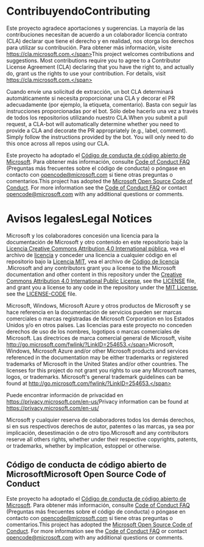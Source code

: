 # <a name="contributing"></a><span data-ttu-id="a9ea5-101">Contribuyendo</span><span class="sxs-lookup"><span data-stu-id="a9ea5-101">Contributing</span></span>

<span data-ttu-id="a9ea5-p101">Este proyecto agradece aportaciones y sugerencias.  La mayoría de las contribuciones necesitan de acuerdo a un colaborador licencia contrato (CLA) declarar que tiene el derecho y en realidad, nos otorga los derechos para utilizar su contribución. Para obtener más información, visite https://cla.microsoft.com.</span><span class="sxs-lookup"><span data-stu-id="a9ea5-p101">This project welcomes contributions and suggestions.  Most contributions require you to agree to a Contributor License Agreement (CLA) declaring that you have the right to, and actually do, grant us the rights to use your contribution. For details, visit https://cla.microsoft.com.</span></span>

<span data-ttu-id="a9ea5-p102">Cuando envíe una solicitud de extracción, un bot CLA determinará automáticamente si necesita proporcionar una CLA y decorar el PR adecuadamente (por ejemplo, la etiqueta, comentario). Basta con seguir las instrucciones proporcionadas por el bot. Sólo debe hacerlo una vez a través de todos los repositorios utilizando nuestro CLA.</span><span class="sxs-lookup"><span data-stu-id="a9ea5-p102">When you submit a pull request, a CLA-bot will automatically determine whether you need to provide a CLA and decorate the PR appropriately (e.g., label, comment). Simply follow the instructions provided by the bot. You will only need to do this once across all repos using our CLA.</span></span>

<span data-ttu-id="a9ea5-p103">Este proyecto ha adoptado el [Código de conducta de código abierto de Microsoft](https://opensource.microsoft.com/codeofconduct/). Para obtener más información, consulte [Code of Conduct FAQ](https://opensource.microsoft.com/codeofconduct/faq/) (Preguntas más frecuentes sobre el código de conducta) o póngase en contacto con [opencode@microsoft.com](mailto:opencode@microsoft.com) si tiene otras preguntas o comentarios.</span><span class="sxs-lookup"><span data-stu-id="a9ea5-p103">This project has adopted the [Microsoft Open Source Code of Conduct](https://opensource.microsoft.com/codeofconduct/). For more information see the [Code of Conduct FAQ](https://opensource.microsoft.com/codeofconduct/faq/) or contact [opencode@microsoft.com](mailto:opencode@microsoft.com) with any additional questions or comments.</span></span>

# <a name="legal-notices"></a><span data-ttu-id="a9ea5-110">Avisos legales</span><span class="sxs-lookup"><span data-stu-id="a9ea5-110">Legal Notices</span></span>

<span data-ttu-id="a9ea5-111">Microsoft y los colaboradores concesión una licencia para la documentación de Microsoft y otro contenido en este repositorio bajo la [Licencia Creative Commons Attribution 4.0 International pública](https://creativecommons.org/licenses/by/4.0/legalcode), vea el archivo de [licencia](LICENSE) y conceder una licencia a cualquier código en el repositorio bajo la [Licencia MIT](https://opensource.org/licenses/MIT), vea el archivo de [Código de licencia](LICENSE-CODE) .</span><span class="sxs-lookup"><span data-stu-id="a9ea5-111">Microsoft and any contributors grant you a license to the Microsoft documentation and other content in this repository under the [Creative Commons Attribution 4.0 International Public License](https://creativecommons.org/licenses/by/4.0/legalcode), see the [LICENSE](LICENSE) file, and grant you a license to any code in the repository under the [MIT License](https://opensource.org/licenses/MIT), see the [LICENSE-CODE](LICENSE-CODE) file.</span></span>

<span data-ttu-id="a9ea5-p104">Microsoft, Windows, Microsoft Azure y otros productos de Microsoft y se hace referencia en la documentación de servicios pueden ser marcas comerciales o marcas registradas de Microsoft Corporation en los Estados Unidos y/o en otros países. Las licencias para este proyecto no conceden derechos de uso de los nombres, logotipos o marcas comerciales de Microsoft. Las directrices de marca comercial general de Microsoft, visite http://go.microsoft.com/fwlink/?LinkID=254653.</span><span class="sxs-lookup"><span data-stu-id="a9ea5-p104">Microsoft, Windows, Microsoft Azure and/or other Microsoft products and services referenced in the documentation may be either trademarks or registered trademarks of Microsoft in the United States and/or other countries. The licenses for this project do not grant you rights to use any Microsoft names, logos, or trademarks. Microsoft's general trademark guidelines can be found at http://go.microsoft.com/fwlink/?LinkID=254653.</span></span>

<span data-ttu-id="a9ea5-115">Puede encontrar información de privacidad en https://privacy.microsoft.com/en-us/</span><span class="sxs-lookup"><span data-stu-id="a9ea5-115">Privacy information can be found at https://privacy.microsoft.com/en-us/</span></span>

<span data-ttu-id="a9ea5-116">Microsoft y cualquier reserva de colaboradores todos los demás derechos, si en sus respectivos derechos de autor, patentes o las marcas, ya sea por implicación, desestimación o de otro tipo.</span><span class="sxs-lookup"><span data-stu-id="a9ea5-116">Microsoft and any contributors reserve all others rights, whether under their respective copyrights, patents, or trademarks, whether by implication, estoppel or otherwise.</span></span>

## <a name="microsoft-open-source-code-of-conduct"></a><span data-ttu-id="a9ea5-117">Código de conducta de código abierto de Microsoft</span><span class="sxs-lookup"><span data-stu-id="a9ea5-117">Microsoft Open Source Code of Conduct</span></span>
<span data-ttu-id="a9ea5-p105">Este proyecto ha adoptado el [Código de conducta de código abierto de Microsoft](https://opensource.microsoft.com/codeofconduct/). Para obtener más información, consulte [Code of Conduct FAQ](https://opensource.microsoft.com/codeofconduct/faq/) (Preguntas más frecuentes sobre el código de conducta) o póngase en contacto con [opencode@microsoft.com](mailto:opencode@microsoft.com) si tiene otras preguntas o comentarios.</span><span class="sxs-lookup"><span data-stu-id="a9ea5-p105">This project has adopted the [Microsoft Open Source Code of Conduct](https://opensource.microsoft.com/codeofconduct/). For more information see the [Code of Conduct FAQ](https://opensource.microsoft.com/codeofconduct/faq/) or contact [opencode@microsoft.com](mailto:opencode@microsoft.com) with any additional questions or comments.</span></span>
